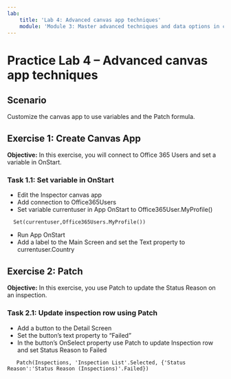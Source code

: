 ```yaml
---
lab:
    title: 'Lab 4: Advanced canvas app techniques'
    module: 'Module 3: Master advanced techniques and data options in canvas apps'
---
```


# Practice Lab 4 –  Advanced canvas app techniques

## Scenario

Customize the canvas app to use variables and the Patch formula.

## Exercise 1: Create Canvas App

**Objective:** In this exercise, you will connect to Office 365 Users and set a variable in OnStart.

### Task 1.1: Set variable in OnStart

- Edit the Inspector canvas app
- Add connection to Office365Users
- Set variable currentuser in App OnStart to Office365User.MyProfile()

```powerappsfl
  Set(currentuser,Office365Users.MyProfile())
```

- Run App OnStart
- Add a label to the Main Screen and set the Text property to currentuser.Country

## Exercise 2: Patch

**Objective:** In this exercise, you use Patch to update the Status Reason on an inspection.

### Task 2.1: Update inspection row using Patch

- Add a button to the Detail Screen
- Set the button’s text property to “Failed”
- In the button’s OnSelect property use Patch to update Inspection row and set Status Reason to Failed

```powerappsfl
   Patch(Inspections, 'Inspection List'.Selected, {'Status Reason':'Status Reason (Inspections)'.Failed})
```
